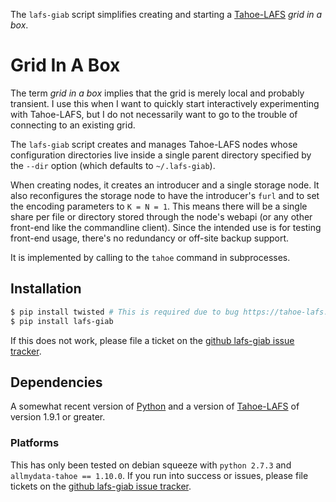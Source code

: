 The `lafs-giab` script simplifies creating and starting a
[Tahoe-LAFS](https://tahoe-lafs.org) *grid in a box*.

# Grid In A Box

The term *grid in a box* implies that the grid is merely local and
probably transient.  I use this when I want to quickly start interactively
experimenting with Tahoe-LAFS, but I do not necessarily want to go to
the trouble of connecting to an existing grid.

The `lafs-giab` script creates and manages Tahoe-LAFS nodes whose
configuration directories live inside a single parent directory specified
by the `--dir` option (which defaults to `~/.lafs-giab`).

When creating nodes, it creates an introducer and a single storage node.
It also reconfigures the storage node to have the introducer's `furl`
and to set the encoding parameters to `K = N = 1`.  This means there will
be a single share per file or directory stored through the node's webapi
(or any other front-end like the commandline client).  Since the intended
use is for testing front-end usage, there's no redundancy or off-site
backup support.

It is implemented by calling to the `tahoe` command in subprocesses.

## Installation

   ```bash
   $ pip install twisted # This is required due to bug https://tahoe-lafs.org/trac/tahoe-lafs/ticket/2032
   $ pip install lafs-giab
   ```

If this does not work, please file a ticket on the [github lafs-giab
issue tracker](https://github.com/nejucomo/lafs-giab/issues).

## Dependencies

A somewhat recent version of [Python](https://python.org) and a version of
[Tahoe-LAFS](https://tahoe-lafs.org) of version 1.9.1 or greater.

### Platforms

This has only been tested on debian squeeze with `python 2.7.3` and
`allmydata-tahoe == 1.10.0`.  If you run into success or issues, please
file tickets on the [github lafs-giab issue
tracker](https://github.com/nejucomo/lafs-giab/issues).

